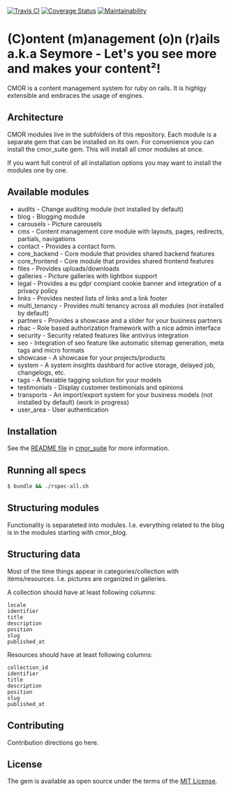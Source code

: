 [![Travis CI](https://travis-ci.org/content-management-on-rails/cmor.svg?branch=master)](https://travis-ci.org/content-management-on-rails/cmor)
[![Coverage Status](https://coveralls.io/repos/github/content-management-on-rails/cmor/badge.svg?branch=master)](https://coveralls.io/github/content-management-on-rails/cmor?branch=master)
[![Maintainability](https://api.codeclimate.com/v1/badges/a71fdca73c85a22125dc/maintainability)](https://codeclimate.com/github/content-management-on-rails/cmor/maintainability)

# (C)ontent (m)anagement (o)n (r)ails a.k.a Seymore - Let's you see more and makes your content²!

CMOR is a content management system for ruby on rails. It is highlgy extensible
and embraces the usage of engines.

## Architecture

CMOR modules live in the subfolders of this repository. Each module is a
separate gem that can be installed on its own. For convenience you can
install the cmor_suite gem. This will install all cmor modules at once.

If you want full control of all installation options you may want to install
the modules one by one.

## Available modules

  * audits - Change auditing module (not installed by default) 
  * blog - Blogging module
  * carousels - Picture carousels
  * cms - Content management core module with layouts, pages, redirects, partials, navigations
  * contact - Provides a contact form.
  * core_backend - Core module that provides shared backend features
  * core_frontend - Core module that provides shared frontend features
  * files - Provides uploads/downloads
  * galleries - Picture galleries with lightbox support
  * legal - Provides a eu gdpr compiant cookie banner and integration of a privacy policy
  * links - Provides nested lists of links and a link footer
  * multi_tenancy - Provides multi tenancy across all modules (not installed by default)
  * partners - Provides a showcase and a slider for your business partners
  * rbac - Role based authorization framework with a nice admin interface
  * security - Security related features like antivirus integration
  * seo - Integration of seo feature like automatic sitemap generation, meta tags and micro formats
  * showcase - A showcase for your projects/products
  * system - A system insights dashbard for active storage, delayed job, changelogs, etc.
  * tags - A flexiable tagging solution for your models
  * testimonials - Display customer testimonials and opinions
  * transports - An import/export system for your business models (not installed by default) (work in progress)
  * user_area - User authentication

## Installation

See the [README file](cmor_suite/README.md) in [cmor_suite](cmor_suite) for more information.

## Running all specs
```bash
$ bundle && ./rspec-all.sh
```

## Structuring modules

Functionality is separateted into modules. I.e. everything related to the blog is in the modules starting with cmor_blog.

## Structuring data

Most of the time things appear in categories/collection with items/resources. I.e. pictures are organized in galleries.

A collection should have at least following columns:

    locale
    identifier
    title
    description
    position
    slug
    published_at

Resources should have at least following columns:

    collection_id
    identifier
    title
    description
    position
    slug
    published_at

## Contributing
Contribution directions go here.

## License
The gem is available as open source under the terms of the [MIT License](http://opensource.org/licenses/MIT).
